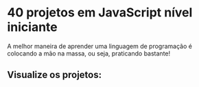 # 40 projetos em JavaScript nível iniciante

A melhor maneira de aprender uma linguagem de programação é colocando a mão na massa, ou seja, praticando bastante!

## Visualize os projetos:
